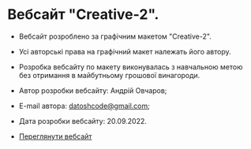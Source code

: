 # Вебсайт "Creative-2".
- Вебсайт розроблено за графічним макетом "Creative-2".
- Усі авторські права на графічний макет належать його автору.
- Розробка вебсайту по макету виконувалась з навчальною метою без
отримання в майбутньому грошової винагороди. 

- Автор розробки вебсайту: Андрій Овчаров;
- E-mail автора: datoshcode@gmail.com;
- Дата розробки вебсайту: 20.09.2022.
- [Переглянути вебсайт]( )
